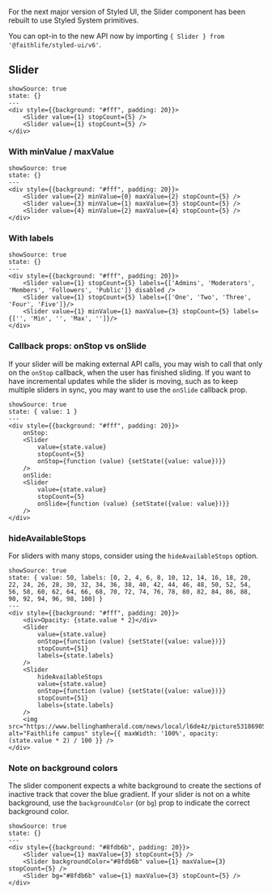 For the next major version of Styled UI, the Slider component has been rebuilt to use Styled System primitives.

You can opt-in to the new API now by importing `{ Slider } from '@faithlife/styled-ui/v6'`.

## Slider

```react
showSource: true
state: {}
---
<div style={{background: "#fff", padding: 20}}>
	<Slider value={1} stopCount={5} />
	<Slider value={1} stopCount={5} />
</div>
```

### With minValue / maxValue

```react
showSource: true
state: {}
---
<div style={{background: "#fff", padding: 20}}>
	<Slider value={2} minValue={0} maxValue={2} stopCount={5} />
	<Slider value={3} minValue={1} maxValue={3} stopCount={5} />
	<Slider value={4} minValue={2} maxValue={4} stopCount={5} />
</div>
```

### With labels

```react
showSource: true
state: {}
---
<div style={{background: "#fff", padding: 20}}>
	<Slider value={1} stopCount={5} labels={['Admins', 'Moderators', 'Members', 'Followers', 'Public']} disabled />
	<Slider value={1} stopCount={5} labels={['One', 'Two', 'Three', 'Four', 'Five']}/>
	<Slider value={1} minValue={1} maxValue={3} stopCount={5} labels={['', 'Min', '', 'Max', '']}/>
</div>
```

### Callback props: onStop vs onSlide

If your slider will be making external API calls, you may wish to call that only on the `onStop` callback, when the user has finished sliding.
If you want to have incremental updates while the slider is moving, such as to keep multiple sliders in sync, you may want to use the `onSlide` callback prop.

```react
showSource: true
state: { value: 1 }
---
<div style={{background: "#fff", padding: 20}}>
	onStop:
	<Slider
		value={state.value}
		stopCount={5}
		onStop={function (value) {setState({value: value})}}
	/>
	onSlide:
	<Slider
		value={state.value}
		stopCount={5}
		onSlide={function (value) {setState({value: value})}}
	/>
</div>
```

### hideAvailableStops

For sliders with many stops, consider using the `hideAvailableStops` option.

```react
showSource: true
state: { value: 50, labels: [0, 2, 4, 6, 8, 10, 12, 14, 16, 18, 20, 22, 24, 26, 28, 30, 32, 34, 36, 38, 40, 42, 44, 46, 48, 50, 52, 54, 56, 58, 60, 62, 64, 66, 68, 70, 72, 74, 76, 78, 80, 82, 84, 86, 88, 90, 92, 94, 96, 98, 100] }
---
<div style={{background: "#fff", padding: 20}}>
	<div>Opacity: {state.value * 2}</div>
	<Slider
		value={state.value}
		onStop={function (value) {setState({value: value})}}
		stopCount={51}
		labels={state.labels}
	/>
	<Slider
		hideAvailableStops
		value={state.value}
		onStop={function (value) {setState({value: value})}}
		stopCount={51}
		labels={state.labels}
	/>
	<img src="https://www.bellinghamherald.com/news/local/l6de4z/picture53186905/alternates/LANDSCAPE_1140/Faithlife%201" alt="Faithlife campus" style={{ maxWidth: '100%', opacity: (state.value * 2) / 100 }} />
</div>
```

### Note on background colors

The slider component expects a white background to create the sections of inactive track that cover the blue gradient. If your slider is not on a white background, use the `backgroundColor` (or `bg`) prop to indicate the correct background color.

```react
showSource: true
state: {}
---
<div style={{background: "#8fdb6b", padding: 20}}>
	<Slider value={1} maxValue={3} stopCount={5} />
	<Slider backgroundColor="#8fdb6b" value={1} maxValue={3} stopCount={5} />
	<Slider bg="#8fdb6b" value={1} maxValue={3} stopCount={5} />
</div>
```
